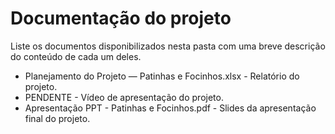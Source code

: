 # Documentação do projeto

Liste os documentos disponibilizados nesta pasta com uma breve descrição do conteúdo de cada um deles.

* Planejamento do Projeto — Patinhas e Focinhos.xlsx - Relatório do projeto.
* PENDENTE - Vídeo de apresentação do projeto.
* Apresentação PPT - Patinhas e Focinhos.pdf - Slides da apresentação final do projeto.

